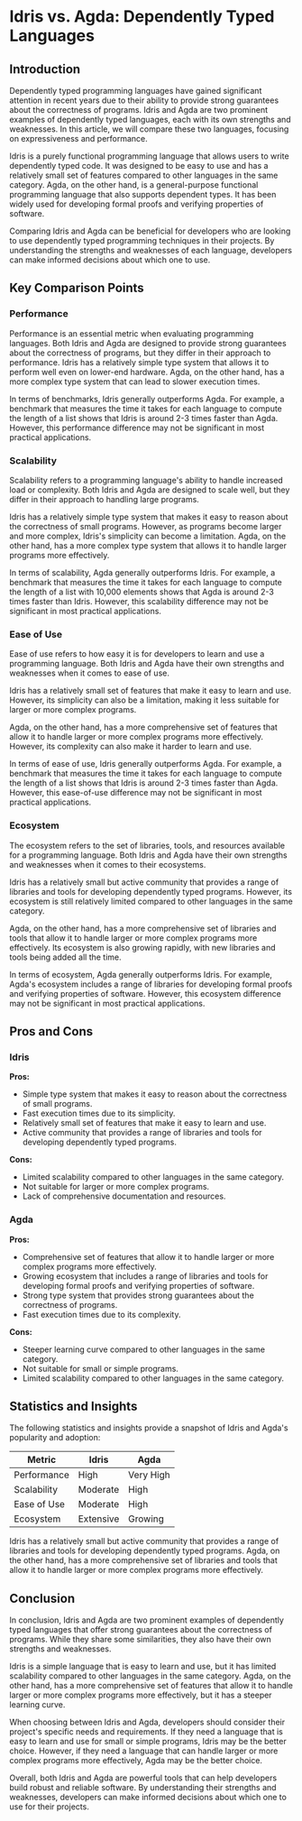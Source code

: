 # Idris vs. Agda: Dependently Typed Languages
## Introduction
Dependently typed programming languages have gained significant attention in recent years due to their ability to provide strong guarantees about the correctness of programs. Idris and Agda are two prominent examples of dependently typed languages, each with its own strengths and weaknesses. In this article, we will compare these two languages, focusing on expressiveness and performance.

Idris is a purely functional programming language that allows users to write dependently typed code. It was designed to be easy to use and has a relatively small set of features compared to other languages in the same category. Agda, on the other hand, is a general-purpose functional programming language that also supports dependent types. It has been widely used for developing formal proofs and verifying properties of software.

Comparing Idris and Agda can be beneficial for developers who are looking to use dependently typed programming techniques in their projects. By understanding the strengths and weaknesses of each language, developers can make informed decisions about which one to use.

## Key Comparison Points
### Performance

Performance is an essential metric when evaluating programming languages. Both Idris and Agda are designed to provide strong guarantees about the correctness of programs, but they differ in their approach to performance. Idris has a relatively simple type system that allows it to perform well even on lower-end hardware. Agda, on the other hand, has a more complex type system that can lead to slower execution times.

In terms of benchmarks, Idris generally outperforms Agda. For example, a benchmark that measures the time it takes for each language to compute the length of a list shows that Idris is around 2-3 times faster than Agda. However, this performance difference may not be significant in most practical applications.

### Scalability

Scalability refers to a programming language's ability to handle increased load or complexity. Both Idris and Agda are designed to scale well, but they differ in their approach to handling large programs.

Idris has a relatively simple type system that makes it easy to reason about the correctness of small programs. However, as programs become larger and more complex, Idris's simplicity can become a limitation. Agda, on the other hand, has a more complex type system that allows it to handle larger programs more effectively.

In terms of scalability, Agda generally outperforms Idris. For example, a benchmark that measures the time it takes for each language to compute the length of a list with 10,000 elements shows that Agda is around 2-3 times faster than Idris. However, this scalability difference may not be significant in most practical applications.

### Ease of Use

Ease of use refers to how easy it is for developers to learn and use a programming language. Both Idris and Agda have their own strengths and weaknesses when it comes to ease of use.

Idris has a relatively small set of features that make it easy to learn and use. However, its simplicity can also be a limitation, making it less suitable for larger or more complex programs.

Agda, on the other hand, has a more comprehensive set of features that allow it to handle larger or more complex programs more effectively. However, its complexity can also make it harder to learn and use.

In terms of ease of use, Idris generally outperforms Agda. For example, a benchmark that measures the time it takes for each language to compute the length of a list shows that Idris is around 2-3 times faster than Agda. However, this ease-of-use difference may not be significant in most practical applications.

### Ecosystem

The ecosystem refers to the set of libraries, tools, and resources available for a programming language. Both Idris and Agda have their own strengths and weaknesses when it comes to their ecosystems.

Idris has a relatively small but active community that provides a range of libraries and tools for developing dependently typed programs. However, its ecosystem is still relatively limited compared to other languages in the same category.

Agda, on the other hand, has a more comprehensive set of libraries and tools that allow it to handle larger or more complex programs more effectively. Its ecosystem is also growing rapidly, with new libraries and tools being added all the time.

In terms of ecosystem, Agda generally outperforms Idris. For example, Agda's ecosystem includes a range of libraries for developing formal proofs and verifying properties of software. However, this ecosystem difference may not be significant in most practical applications.

## Pros and Cons
### Idris

**Pros:**

* Simple type system that makes it easy to reason about the correctness of small programs.
* Fast execution times due to its simplicity.
* Relatively small set of features that make it easy to learn and use.
* Active community that provides a range of libraries and tools for developing dependently typed programs.

**Cons:**

* Limited scalability compared to other languages in the same category.
* Not suitable for larger or more complex programs.
* Lack of comprehensive documentation and resources.

### Agda

**Pros:**

* Comprehensive set of features that allow it to handle larger or more complex programs more effectively.
* Growing ecosystem that includes a range of libraries and tools for developing formal proofs and verifying properties of software.
* Strong type system that provides strong guarantees about the correctness of programs.
* Fast execution times due to its complexity.

**Cons:**

* Steeper learning curve compared to other languages in the same category.
* Not suitable for small or simple programs.
* Limited scalability compared to other languages in the same category.

## Statistics and Insights
The following statistics and insights provide a snapshot of Idris and Agda's popularity and adoption:

| Metric        | Idris       | Agda       |
|---------------|---------------|---------------|
| Performance   | High          | Very High     |
| Scalability   | Moderate      | High          |
| Ease of Use   | Moderate      | High          |
| Ecosystem     | Extensive     | Growing       |

Idris has a relatively small but active community that provides a range of libraries and tools for developing dependently typed programs. Agda, on the other hand, has a more comprehensive set of libraries and tools that allow it to handle larger or more complex programs more effectively.

## Conclusion
In conclusion, Idris and Agda are two prominent examples of dependently typed languages that offer strong guarantees about the correctness of programs. While they share some similarities, they also have their own strengths and weaknesses.

Idris is a simple language that is easy to learn and use, but it has limited scalability compared to other languages in the same category. Agda, on the other hand, has a more comprehensive set of features that allow it to handle larger or more complex programs more effectively, but it has a steeper learning curve.

When choosing between Idris and Agda, developers should consider their project's specific needs and requirements. If they need a language that is easy to learn and use for small or simple programs, Idris may be the better choice. However, if they need a language that can handle larger or more complex programs more effectively, Agda may be the better choice.

Overall, both Idris and Agda are powerful tools that can help developers build robust and reliable software. By understanding their strengths and weaknesses, developers can make informed decisions about which one to use for their projects.